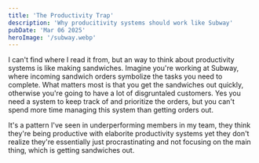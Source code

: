 ```yaml
---
title: 'The Productivity Trap'
description: 'Why producitivity systems should work like Subway'
pubDate: 'Mar 06 2025'
heroImage: '/subway.webp'
---
```


I can't find where I read it from, but an way to think about productivity systems is like making sandwiches. Imagine you're working at Subway, where incoming sandwich orders symbolize the tasks you need to complete. What matters most is that you get the sandwiches out quickly, otherwise you're going to have a lot of disgruntaled customers. Yes you need a system to keep track of and prioritize the orders, but you can't spend more time managing this system than getting orders out.

It's a pattern I've seen in underperforming members in my team, they think they're being productive with elaborite productivity systems yet they don't realize they're essentially just procrastinating and not focusing on the main thing, which is getting sandwiches out.